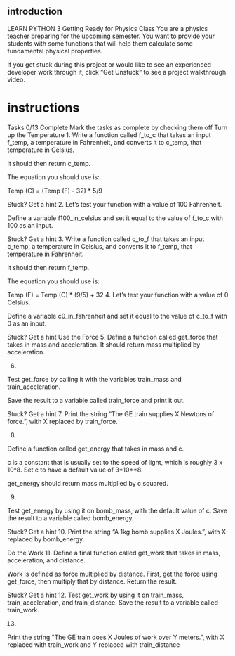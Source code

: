 ## introduction

LEARN PYTHON 3
Getting Ready for Physics Class
You are a physics teacher preparing for the upcoming semester. You want to provide your students with some functions that will help them calculate some fundamental physical properties.

If you get stuck during this project or would like to see an experienced developer work through it, click “Get Unstuck“ to see a project walkthrough video.

# instructions

Tasks
0/13 Complete
Mark the tasks as complete by checking them off
Turn up the Temperature 1.
Write a function called f_to_c that takes an input f_temp, a temperature in Fahrenheit, and converts it to c_temp, that temperature in Celsius.

It should then return c_temp.

The equation you should use is:

Temp (C) = (Temp (F) - 32) \* 5/9

Stuck? Get a hint 2.
Let’s test your function with a value of 100 Fahrenheit.

Define a variable f100_in_celsius and set it equal to the value of f_to_c with 100 as an input.

Stuck? Get a hint 3.
Write a function called c_to_f that takes an input c_temp, a temperature in Celsius, and converts it to f_temp, that temperature in Fahrenheit.

It should then return f_temp.

The equation you should use is:

Temp (F) = Temp (C) \* (9/5) + 32 4.
Let’s test your function with a value of 0 Celsius.

Define a variable c0_in_fahrenheit and set it equal to the value of c_to_f with 0 as an input.

Stuck? Get a hint
Use the Force 5.
Define a function called get_force that takes in mass and acceleration. It should return mass multiplied by acceleration.

6.
Test get_force by calling it with the variables train_mass and train_acceleration.

Save the result to a variable called train_force and print it out.

Stuck? Get a hint 7.
Print the string “The GE train supplies X Newtons of force.”, with X replaced by train_force.

8.
Define a function called get_energy that takes in mass and c.

c is a constant that is usually set to the speed of light, which is roughly 3 x 10^8. Set c to have a default value of 3\*10\*\*8.

get_energy should return mass multiplied by c squared.

9.
Test get_energy by using it on bomb_mass, with the default value of c. Save the result to a variable called bomb_energy.

Stuck? Get a hint 10.
Print the string “A 1kg bomb supplies X Joules.”, with X replaced by bomb_energy.

Do the Work 11.
Define a final function called get_work that takes in mass, acceleration, and distance.

Work is defined as force multiplied by distance. First, get the force using get_force, then multiply that by distance. Return the result.

Stuck? Get a hint 12.
Test get_work by using it on train_mass, train_acceleration, and train_distance. Save the result to a variable called train_work.

13.
Print the string "The GE train does X Joules of work over Y meters.", with X replaced with train_work and Y replaced with train_distance

